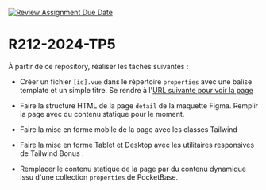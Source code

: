 [![Review Assignment Due Date](https://classroom.github.com/assets/deadline-readme-button-24ddc0f5d75046c5622901739e7c5dd533143b0c8e959d652212380cedb1ea36.svg)](https://classroom.github.com/a/uM1hzAn6)
# R212-2024-TP5

À partir de ce repository, réaliser les tâches suivantes :

- Créer un fichier `[id].vue` dans le répertoire `properties` avec une balise template et un simple titre. Se rendre à l'[URL suivante pour voir la page](http://localhost:5173/properties/1)
- Faire la structure HTML de la page `detail` de la maquette Figma. Remplir la page avec du contenu statique pour le moment.
- Faire la mise en forme mobile de la page avec les classes Tailwind
- Faire la mise en forme Tablet et Desktop avec les utilitaires responsives de Tailwind
Bonus :

- Remplacer le contenu statique de la page par du contenu dynamique issu d'une collection `properties` de PocketBase.